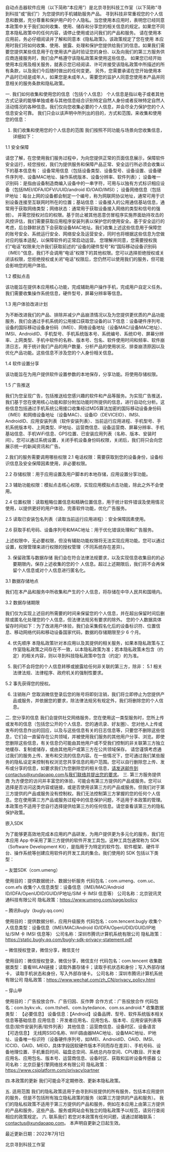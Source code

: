 自动点击器软件应用（以下简称“本应用”）是北京寻到科技工作室（以下简称“寻到科技”或“我们”）为您提供的手机辅助服务产品。 寻到科技非常重视您的个人信息和数据，充分尊重和保护用户的个人隐私。当您使用本应用时，表明您已经同意本政策中关于我们如何收集、使用、储存和分享您的相关信息的规定。如果您不同意本隐私政策中的任何内容，请停止使用或访问我们的产品和服务。 请在使用本应用前，务必仔细阅读并了解和同意本《隐私政策》。该政策规定了您在使用 本应用时我们将如何收集、使用、披露、处理和保护您提供给我们的信息。如果我们需要您提供某些信息用于在使用该产品时验证您的身份、以及向我们的第三方服务供应商连接服务时，我们会严格遵守该隐私政策来使用这些信息。 如果您已经开始使用本应用及相关服务，就表示您已经阅读、许可并接受该隐私政策中所描述的所有条款，以及我们今后随时做出的任何变更。 另外，您需要承诺在您开始使用本产品时已经是成年人，如果您是未成年人，需要您的监护人同意您使用本产品并同意相关的服务条款和隐私政策。

一. 我们如何收集和使用您的信息（包括个人信息）
个人信息是指以电子或者其他方式记录的能够单独或者与其他信息结合识别特定自然人身份或者反映特定自然人活动情况的各种信息。我们仅向您收集必要的个人信息，并会尽全力保护您的个人信息安全可靠。 我们只会以该声明中所列出的目的，方式和范围，来收集和使用您的信息：

1. 我们收集和使用您的个人信息的范围
我们按照不同功能与场景向您收集信息，详细如下：

  1.1 安全保障

  请您了解，在您使用我们服务过程中，为向您提供正常的页面信息展示，保障软件安全运行，经您授权，我们为提供服务和保障产品正常、安全运行所必须会收集以下的基本信息有： 设备常用信息（包括设备类型、设备型号、设备设置、设备硬件序列号、设备MAC地址、操作系统版本、设备分辨率、软件列表）； 设备唯一识别码：是指由设备制造商编入设备中的一串字符，可用与以独有方式标识相应设备（包括IMEI/IDFA/IDFV/UUID/android ID/OAID/IMSI）； 设备网络信息（包括IP地址：每台上网的设备都会制定一个编号，称为网联网协议地址，通常可用于识别设备连接至互联网时所在的位置；基站信息：设备接入的公用通信基站信息，通常用于获取网络类型；网络状态：通常用于获取设备接入网络的类型和信号的强弱）。 并需您授权对应的权限。基于防止被其他恶意仿冒程序实施界面劫持攻击的风控评估，我们需要获取应用程序安装列表以保护您的使用安全。基于安全运行的考虑，后台静默状态下会获取设备MAC地址。我们收集上述这些信息用于保障您的账号安全、系统运行安全、网络安全及运营安全，同时也将根据这些信息为您做对应的版本适配，以保障软件的正常启动运营。 您理解并同意，您需要授权我们“电话”权限来允许我们获取前述的“设备的硬件型号”和“国际移动设备识别码（IMEI）”信息，我们不会调用“电话”权限下的其他权限。您可以选择拒绝授权或关闭该权限，您拒绝授权或关闭“电话”权限后，您仍然可以使用我们的服务，但可能会影响您的用户体验。

  1.2 模拟点击

  该功能旨在提供本应用核心功能，完成辅助用户操作手机，完成用户自定义任务。我们需要收集操作系统信息，硬件型号，屏幕分辨率等信息。

  1.3 用户体验改进计划

  为不断改进我们的产品、排除并减少产品崩溃情况以及为您提供更优质的产品功能服务，我们会通过手机系统的公用接口获取您设备的以下信息：设备硬件序列号、设备的国际移动设备身份码（IMEI）、网络设备地址（设备MAC/设备MAC地址）、IMSI、AndroidID、手机型号、手机系统版本号、系统编号、系统ID号、屏幕分辨率、上网类型、手机中软件的名称、版本号、包名、软件使用时间和频率、软件崩溃日志，用于统计我们产品的用户数量、分析产品的使用状况、排查崩溃原因以及优化产品功能。这些信息不涉及您的个人身份相关信息。

  1.4 软件设置分享

  该功能旨在为用户提供软件设置参数的本地保存，分享功能。将使用存储权限。

  1.5 广告推送

  我们为您呈现广告，包括推送给您感兴趣的软件和产品等服务。为实现广告推送，我们基于您在使用核心功能和部分附加功能时所提供的信息，进行自动化分析。这些信息包括通过手机系统公用接口收集经过MD5算法加密的国际移动设备身份码（IMEI）和网络设备地址（设备MAC）、设备ID（DEVICEID）、IMSI、AndroidID、应用安装列表（软件安装列表）、当前运行应用进程、手机型号、手机系统版本号、上网类型、IP地址、运营商信息、设备运营商、屏幕分辨率、手机基站信息、手机WiFi信息、GPS位置、已安装应用列表（名称、版本、安装时间）。您可以通过系统设置，关闭手机设备身份码权限，关闭后，我们将只会向您展示统一的新闻资讯和广告。

  2.我们的服务需要调用哪些权限
  2.1 电话权限：需要获取到您的设备身份，设备标识信息及安全保障因素使用，非必要权限。

  2.2 存储权限：用于应用设置及用户脚本的本地存储，应用设置分享功能。

  2.3 辅助功能权限：模拟点击核心权限，实现应用模拟点击功能，除此之外不会使用。

  2.4 位置权限：读取粗略位置信息和精确位置信息，用于统计软件错误及使用情况使用，以提供更好的用户体验，完善软件功能，优化广告服务。

  2.5 读取已安装包名列表（读取当前运行应用进程）：安全保障因素使用。

  2.6 获取手机号码、设备序列号和MAC地址：用于优化错误处理和广告服务。

上述权限中，无必要权限，但没有辅助功能权限将无法实现应用功能。您可以通过设置，权限管理来进行权限的授权管理（不同系统存在差异）。

3. 保留政策与数据存储
我们会在符合法律法规要求，以及实现信息收集目的的必要期限内，保存上述收集的您的个 人信息。超过上述期限后，我们将不会再保留个人信息或对个人信息进行匿名化。

  3.1 数据存储地点

  我们在本产品和服务中所收集和产生的个人信息，将存储在中华人民共和国境内。

  3.2 数据存储期限

  我们仅为实现上述目的所需要的时间来保留您的个人信息，并在超出保留时间后删除或匿名化处理您的个人信息，但法律法规另有要求的除外。 您的个人数据具体留存时间如下：为了改进用户体验，我们会采集假名化后的设备标识符、位置信息、移动网络代码和移动设备国家代码，数据的存储期限至少 6 个月。

4. 优先顺序
本隐私政策针对本应用以及其提供的相关服务，如果本隐私政策与工作室隐私政策之间存在不一致，以本隐私政策为准；若本隐私政策未包含（约定）的相关内容，则以寻到科技隐私政策中包含（约定）的为准。

5. 我们不会将您的个人信息转移或披露给任何非关联的第三方，除非：
  5.1 相关法律法规、法律程序、政府机关的强制性要求。

  5.2 事先获得您的授权。

6. 注销账户
您取消微信登录后您的账号将即刻注销，我们将立即停止为您提供产品或服务，并依据您的要求，除法律法规另有规定外，我们将删除您的个人信息。

二. 您分享的信息
我们会提供社交网络服务，您在使用这一类型服务时，您所上传或发布的信息（包括您公开的个人信息、您的通讯录、好友圈）、您对他人上传或发布的信息作出的回应，以及与这些信息有关的日志信息等，只要您不删除这些信息，它们会一直留存在公共领域，并被使用我们服务的其他用户分享、浏览。即使您删除这些信息，有关信息仍可能由其他用户或不受我们控制的非关联第三方独立地缓存、复制或储存，或由其他用户或第三方在公共领域保存。
请您谨慎考虑通过我们的服务上传、发布和交流的信息内容。在一些情况下，您可通过我们某些服务的隐私设定来控制有权浏览您共享信息的用户范围。您可以自行删除您上传、发布或分享的信息，如要求我们为您删除您的相关信息，请发送邮件到contactus@xundaoapp.com与我们联络并提出您的要求。
三. 第三方服务提供商
为方便您的访问并丰富您的体验，可能会有第三方提供的产品或服务。您可以选择是否访问这类内容或链接，或是否使用该第三方的产品或服务。但我们对于第三方提供的产品或服务没有控制权。我们无法控制第三方掌握的您的任何个人信息。您在使用第三方产品或服务过程中的信息保护问题，不适用于本政策的管理。本政策也不适用于您自行选择提供给第三方的任何信息。请您查看该第三方的隐私保护政策。

嵌入SDK

为了能够更高效地完成本应用的产品研发，为用户提供更为多元化的服务，我们在本应用 App 中采用了第三方提供的软件开发工具包。这种工具包通常称为 SDK（Software Development Kit），是指用于为特定的软件包、软件框架、硬件平台、操作系统等创建应用软件的开发工具的集合。我们使用的 SDK 包括以下类型：

– 友盟SDK（com.umeng）

使用目的：提供数据统计、数据分析服务 代码包名：com.umeng、com.uc、com.efs 收集个人信息类型：设备信息（IMEI/MAC/Android ID/IDFA/OpenUDID/GUID/IP地址/SIM 卡 IMSI 信息等） 公司名称：北京锐讯灵通科技有限公司 隐私政策：https://www.umeng.com/page/policy

– 腾讯Bugly（bugly.qq.com）

使用目的：提供数据分析，应用升级服务 代码包名：com.tencent.bugly 收集个人信息类型：设备信息（IMEI/MAC/Android ID/IDFA/OpenUDID/GUID/IP地址/SIM 卡 IMSI 信息等） 公司名称：深圳市腾讯计算机系统有限公司 隐私政策：https://static.bugly.qq.com/bugly-sdk-privacy-statement.pdf

– 微信授权登录，微信分享，微信支付

使用目的：微信授权登录，微信分享，微信支付 代码包名：com.tencent 收集数据类型：查看WLAN链接；读取外置存储卡；读取手机状态和身份；写入外部存储卡， 读取手机状态和身份，写入外部存储卡。 公司名称：深圳市腾讯计算机系统有限公司 隐私政策：https://www.wechat.com/zh_CN/privacy_policy.html

– 穿山甲

使用目的：广告投放合作、广告归因、反作弊 合作方式：广告投放合作 代码包名：com.bykv.vk、com.ttshell、com.bytedance、com.ss.android.* 收集数据类型： 【必要信息】 设备信息：【Android】设备品牌、型号、软件系统版本相关信息等基础信息 应用信息：开发者应用名、应用包名、版本号、应用安装列表等信息(软件安装列表/软件列表） 其他信息：运营商信息、设备时区、设备语言 【可选信息】 无线网SSID名称、WiFi路由器MAC地址、设备MAC地址、IP地址、设备唯一标识符（设备硬件序列号，如IMEI、AndroidID、OAID、IMSI、ICCID、GAID、MEID，具体字段因软硬件版本不同而存在差异）、手机号码、设备地理位置、手机重启时间、磁盘总空间、系统总内存空间、CPU数目、开发者应用名、应用包名、版本号、运营商信息、设备时区、获取和监听设备传感器 公司名称：北京巨量引擎网络技术有限公司 隐私政策：https://www.csjplatform.com/privacy/partner

四.本政策的更新
我们可能会不定期修改、更新本隐私政策。

五. 适用范围
我们的隐私政策适用于由寻到科技提供的所有服务，包括本应用提供的服务，但是不包括附有独立隐私政策的服务（如第三方提供的产品和服务）。
我们的隐私权政策不适用于第三方提供的产品和服务，例如在本应用上由第三方提供的产品和服务，这些产品、服务或网站会有独立的隐私政策予以规范，请另行查阅相应的政策规定。
六. 联系我们
若您对本政策有任何问题，请通过邮箱联系：contactus@xundaoapp.com。 本声明自更新之日起生效。

最近更新日期：2022年7月1日

北京寻到科技工作室
